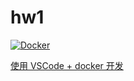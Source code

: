 # hw1

[![Docker](https://github.com/ds-hw-fuuzen/hw1/actions/workflows/docker-publish.yml/badge.svg?branch=master)](https://github.com/ds-hw-fuuzen/hw1/actions/workflows/docker-publish.yml)

[使用 VSCode + docker 开发](https://github.com/ds-hw-fuuzen/.github/blob/main/profile/README.md)